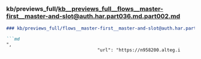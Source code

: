 ### kb/previews_full/kb__previews_full__flows__master-first__master-and-slot@auth.har.part036.md.part002.md

```md
### kb/previews_full/flows__master-first__master-and-slot@auth.har.part036.md (part 002)

```md
",
                                  "url": "https://n958200.alteg.i
```

```

```
